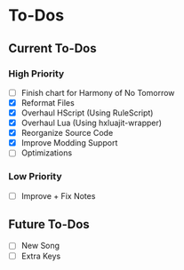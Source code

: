 # To-Dos
## Current To-Dos
### High Priority
* [ ] Finish chart for Harmony of No Tomorrow
* [X] Reformat Files
* [X] Overhaul HScript (Using RuleScript)
* [X] Overhaul Lua (Using hxluajit-wrapper)
* [X] Reorganize Source Code
* [X] Improve Modding Support
* [ ] Optimizations

### Low Priority
* [ ] Improve + Fix Notes

## Future To-Dos
* [ ] New Song
* [ ] Extra Keys